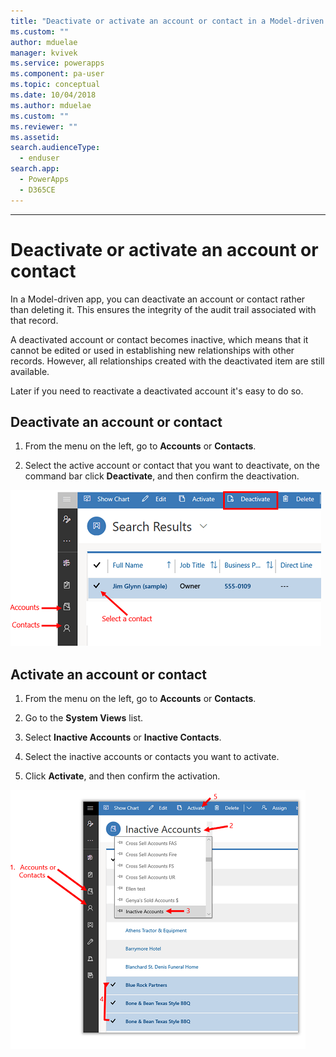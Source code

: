 ```yaml
---
title: "Deactivate or activate an account or contact in a Model-driven appp| MicrosoftDocs"
ms.custom: ""
author: mduelae
manager: kvivek
ms.service: powerapps
ms.component: pa-user
ms.topic: conceptual
ms.date: 10/04/2018
ms.author: mduelae
ms.custom: ""
ms.reviewer: ""
ms.assetid: 
search.audienceType: 
  - enduser
search.app: 
  - PowerApps
  - D365CE
---
```

---
# Deactivate or activate an account or contact

In a Model-driven app, you can deactivate an account or contact rather than deleting it. This ensures the integrity of the audit trail associated with that record.  
  
 A deactivated account or contact becomes inactive, which means that it cannot be edited or used in establishing new relationships with other records. However, all relationships created with the deactivated item are still available.  
  
 Later if you need to reactivate a deactivated account it's easy to do so.   
  
## Deactivate an account or contact 
  
1.  From the menu on the left, go to **Accounts** or **Contacts**.  
  
2.  Select the active account or contact that you want to deactivate, on the command bar click **Deactivate**, and then confirm the deactivation.

 ![Deactivate an account in PowerApps](media/DeactiveAccounts.png "Deactivate an account in PowerAppss")


## Activate an account or contact  
  
1.  From the menu on the left, go to **Accounts** or **Contacts**. 
  
2.  Go to the **System Views** list.

3.  Select **Inactive Accounts** or **Inactive Contacts**.  
  
4.  Select the inactive accounts or contacts you want to activate.

5.  Click **Activate**, and then confirm the activation.  

 ![Activate an account in PowerApps](media/ActiveAccounts.png "Activate an account in PowerApps")  



